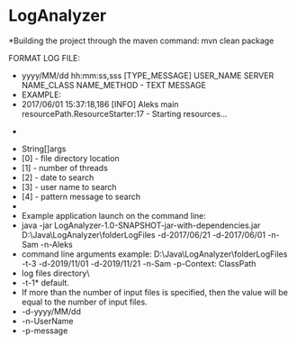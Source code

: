 # LogAnalyzer

*Building the project through the maven command: mvn clean package


FORMAT LOG FILE:
 * yyyy/MM/dd hh:mm:ss,sss  [TYPE_MESSAGE] USER_NAME SERVER NAME_CLASS NAME_METHOD - TEXT MESSAGE
 * EXAMPLE:
 * 2017/06/01 15:37:18,186  [INFO] Aleks main resourcePath.ResourceStarter:17 - Starting resources...
 * <p>
 * String[]args
 * [0] - file directory location
 * [1] - number of threads
 * [2] - date to search
 * [3] - user name to search
 * [4] - pattern message to search
 *
 * Example application launch on the command line:
 * java -jar LogAnalyzer-1.0-SNAPSHOT-jar-with-dependencies.jar D:\Java\LogAnalyzer\folderLogFiles -d-2017/06/21 -d-2017/06/01 -n-Sam -n-Aleks
 * command line arguments example: D:\Java\LogAnalyzer\folderLogFiles -t-3 -d-2019/11/01 -d-2019/11/21 -n-Sam -p-Context: ClassPath
 * log files directory\
 * -t-1* default.
 * If more than the number of input files is specified, then the value will be equal to the number of input files.
 * -d-yyyy/MM/dd
 * -n-UserName
 * -p-message
